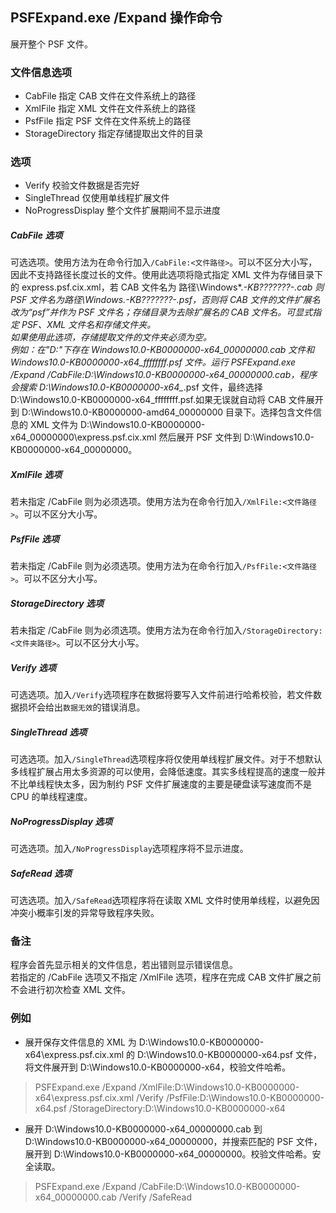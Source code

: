 ## PSFExpand.exe /Expand 操作命令
展开整个 PSF 文件。
### 文件信息选项
- CabFile 指定 CAB 文件在文件系统上的路径
- XmlFile 指定 XML 文件在文件系统上的路径
- PsfFile 指定 PSF 文件在文件系统上的路径
- StorageDirectory 指定存储提取出文件的目录
### 选项
- Verify 校验文件数据是否完好
- SingleThread 仅使用单线程扩展文件
- NoProgressDisplay 整个文件扩展期间不显示进度
##### CabFile 选项
可选选项。使用方法为在命令行加入`/CabFile:<文件路径>`。可以不区分大小写，因此不支持路径长度过长的文件。使用此选项将隐式指定 XML 文件为存储目录下的 express.psf.cix.xml，若 CAB 文件名为 路径\Windows*.*-KB???????-*_*.cab 则 PSF 文件名为路径\Windows*.*-KB???????-*_*.psf，否则将 CAB 文件的文件扩展名改为“psf”并作为 PSF 文件名；存储目录为去除扩展名的 CAB 文件名。可显式指定 PSF、XML 文件名和存储文件夹。  
如果使用此选项，存储提取文件的文件夹必须为空。  
例如：在"D:"下存在 Windows10.0-KB0000000-x64_00000000.cab 文件和 Windows10.0-KB0000000-x64_ffffffff.psf 文件。运行 PSFExpand.exe /Expand /CabFile:D:\Windows10.0-KB0000000-x64_00000000.cab，程序会搜索 D:\Windows10.0-KB0000000-x64_*.psf 文件，最终选择 D:\Windows10.0-KB0000000-x64_ffffffff.psf.如果无误就自动将 CAB 文件展开到 D:\Windows10.0-KB0000000-amd64_00000000 目录下。选择包含文件信息的 XML 文件为 D:\Windows10.0-KB0000000-x64_00000000\express.psf.cix.xml 然后展开 PSF 文件到 D:\Windows10.0-KB0000000-x64_00000000。
##### XmlFile 选项
若未指定 /CabFile 则为必须选项。使用方法为在命令行加入`/XmlFile:<文件路径>`。可以不区分大小写。
##### PsfFile 选项
若未指定 /CabFile 则为必须选项。使用方法为在命令行加入`/PsfFile:<文件路径>`。可以不区分大小写。
##### StorageDirectory 选项
若未指定 /CabFile 则为必须选项。使用方法为在命令行加入`/StorageDirectory:<文件夹路径>`。可以不区分大小写。
##### Verify 选项
可选选项。加入`/Verify`选项程序在数据将要写入文件前进行哈希校验，若文件数据损坏会给出`数据无效`的错误消息。
##### SingleThread 选项
可选选项。加入`/SingleThread`选项程序将仅使用单线程扩展文件。对于不想默认多线程扩展占用太多资源的可以使用，会降低速度。其实多线程提高的速度一般并不比单线程快太多，因为制约 PSF 文件扩展速度的主要是硬盘读写速度而不是 CPU 的单线程速度。
##### NoProgressDisplay 选项
可选选项。加入`/NoProgressDisplay`选项程序将不显示进度。
##### SafeRead 选项
可选选项。加入`/SafeRead`选项程序将在读取 XML 文件时使用单线程，以避免因冲突小概率引发的异常导致程序失败。
### 备注
程序会首先显示相关的文件信息，若出错则显示错误信息。  
若指定的 /CabFile 选项又不指定 /XmlFile 选项，程序在完成 CAB 文件扩展之前不会进行初次检查 XML 文件。
### 例如
- 展开保存文件信息的 XML 为 D:\Windows10.0-KB0000000-x64\express.psf.cix.xml 的 D:\Windows10.0-KB0000000-x64.psf 文件，将文件展开到 D:\Windows10.0-KB0000000-x64，校验文件哈希。
>PSFExpand.exe /Expand /XmlFile:D:\Windows10.0-KB0000000-x64\express.psf.cix.xml /Verify /PsfFile:D:\Windows10.0-KB0000000-x64.psf /StorageDirectory:D:\Windows10.0-KB0000000-x64

- 展开 D:\Windows10.0-KB0000000-x64_00000000.cab 到 D:\Windows10.0-KB0000000-x64_00000000，并搜索匹配的 PSF 文件，展开到 D:\Windows10.0-KB0000000-x64_00000000。校验文件哈希。安全读取。
>PSFExpand.exe /Expand /CabFile:D:\Windows10.0-KB0000000-x64_00000000.cab /Verify /SafeRead
